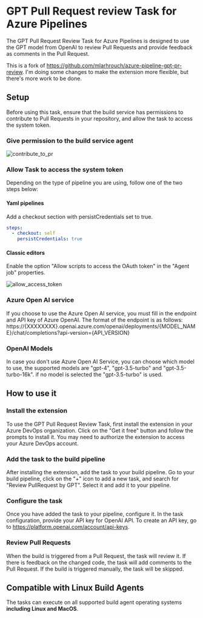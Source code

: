 # GPT Pull Request review Task for Azure Pipelines

The GPT Pull Request Review Task for Azure Pipelines is designed to use the GPT model from OpenAI to review Pull Requests and provide feedback as comments in the Pull Request.

This is a fork of https://github.com/mlarhrouch/azure-pipeline-gpt-pr-review. I'm doing some changes to make the extension more flexible, but there's more work to be done.

## Setup

Before using this task, ensure that the build service has permissions to contribute to Pull Requests in your repository, and allow the task to access the system token.

### Give permission to the build service agent

![contribute_to_pr](https://github.com/johnstrand/azure-pipeline-gpt-pr-review/blob/main/images/contribute_to_pr.png?raw=true)

### Allow Task to access the system token

Depending on the type of pipeline you are using, follow one of the two steps below:

#### Yaml pipelines

Add a checkout section with persistCredentials set to true.

```yaml
steps:
  - checkout: self
    persistCredentials: true
```

#### Classic editors

Enable the option "Allow scripts to access the OAuth token" in the "Agent job" properties.

![allow_access_token](https://github.com/johnstrand/azure-pipeline-gpt-pr-review/blob/main/images/allow_access_token.png?raw=true)

### Azure Open AI service

If you choose to use the Azure Open AI service, you must fill in the endpoint and API key of Azure OpenAI. The format of the endpoint is as follows: https://{XXXXXXXX}.openai.azure.com/openai/deployments/{MODEL_NAME}/chat/completions?api-version={API_VERSION}

### OpenAI Models

In case you don't use Azure Open AI Service, you can choose which model to use, the supported models are "gpt-4", "gpt-3.5-turbo" and "gpt-3.5-turbo-16k". if no model is selected the "gpt-3.5-turbo" is used.

## How to use it

### Install the extension

To use the GPT Pull Request Review Task, first install the extension in your Azure DevOps organization. Click on the "Get it free" button and follow the prompts to install it. You may need to authorize the extension to access your Azure DevOps account.

### Add the task to the build pipeline

After installing the extension, add the task to your build pipeline. Go to your build pipeline, click on the "+" icon to add a new task, and search for "Review PullRequest by GPT". Select it and add it to your pipeline.

### Configure the task

Once you have added the task to your pipeline, configure it. In the task configuration, provide your API key for OpenAI API. To create an API key, go to https://platform.openai.com/account/api-keys.

### Review Pull Requests

When the build is triggered from a Pull Request, the task will review it. If there is feedback on the changed code, the task will add comments to the Pull Request. If the build is triggered manually, the task will be skipped.

## Compatible with Linux Build Agents

The tasks can execute on all supported build agent operating systems **including Linux and MacOS**.
